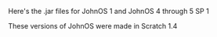 Here's the .jar files for JohnOS 1 and JohnOS 4 through 5 SP 1

These versions of JohnOS were made in Scratch 1.4
